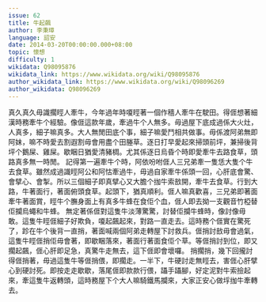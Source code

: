 ```yaml
---
issue: 62
title: 牛起飆
author: 李秉璋
language: 詔安
date: 2014-03-20T00:00:00.000+08:00
topic: 懷想
difficulty: 1
wikidata: Q98095876
wikidata_link: https://www.wikidata.org/wiki/Q98095876
author_wikidata_link: https://www.wikidata.org/wiki/Q98096269
author_wikidata: Q98096269
---
```

真久真久毋識擱䀴人牽牛，今年過年時嗄䀴著一個作穡人牽牛在駛田。得𠊎想著細漢時務牽牛个經驗。像𠊎這款年歲，牽過牛个人無多。毋過屋下底成過係大火灶，人真多，細子嘛真多。大人無閒田底个事，細子嘛愛鬥相共做事。毋係渡阿弟無即阿妹，嘛不時愛去割遐割毋會用盡个田塍草。逐日打早愛起來掃頭前坪，兼掃後背坪个鵝屎、雞屎。歇睏日猶愛清豬椆。尤其係逐日烏昏个時即愛牽牛去路食草，頭路真多無一時閒。
記得第一遍牽牛个時，阿依吩咐𠊎人三兄弟牽一隻恁大隻个牛去食草。雖然成過識䀴阿公和阿怙牽過牛，毋過自家牽牛係頭一回，心肝底會驚、會擘心、會掣。所以三個細子即真擘心又大膽个拁牛索敨開，牽牛去食草。行到大路，牛著面行，著面俯頭食草。起頭下，猶真順利。𠊎人嘛真歡喜，三兄弟即著面牽牛著面賞，䀴牛个膴身面上有真多牛蜂在食佢个血，𠊎人即去拗一支觀音竹椏替佢攔烏蠅和牛蜂。
無定著係𠊎對這隻牛淡薄驚驚，討替佢攔牛蜂時，像討像毋敢。這隻牛䀴𠊎細子好欺負，嗄起飆起來，對路一直走去。這時務个𠊎實在驚死了，跈在牛个後背一直捎，著面喊兩個阿弟走轉屋下討救兵。𠊎捎討敨毋會過氣，這隻牛䀴𠊎捎佢毋會著，即歇睏落來，著面行著面食佢个草。等𠊎捎討到位，即又擱起飆，𠊎心肝即足急，真驚牛走無去，這下𠊎即會壞囉。
捎擱捎，幾下回攏討得𠊎捎著，毋過這隻牛等𠊎捎偎，即擱走。一半下，牛硬討走無䀴去，害𠊎心肝擘心到硬討死。即按走走歇歇，落尾𠊎即款款行偎，躡手躡腳，好定泥對牛索撿起來，牽這隻牛返轉頭，這時務屋下个大人嘛騎鐵馬攔來，大家正安心做垺拁牛牽轉去。